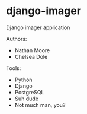 # django-imager
Django imager application

Authors:

* Nathan Moore
* Chelsea Dole


Tools: 

* Python
* Django
* PostgreSQL
* Suh dude
* Not much man, you?